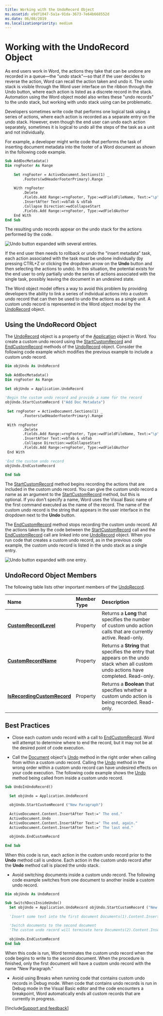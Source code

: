 ```yaml
---
title: Working with the UndoRecord Object
ms.assetid: e9df1047-5a1a-91da-3673-7e64b668552d
ms.date: 06/08/2019
ms.localizationpriority: medium
---
```



# Working with the UndoRecord Object

As end users work in Word, the actions they take that can be undone are recorded in a queue—the "undo stack"—so that if the user decides to reverse the action, Word can recall the action taken and undo it. The undo stack is visible through the Word user interface on the ribbon through the Undo button, where each action is listed as a discrete record in the stack. Automation using the Word object model also writes these "undo records" to the undo stack, but working with undo stack using can be problematic.

Developers sometimes write code that performs one logical task using a series of actions, where each action is recorded as a separate entry on the undo stack. However, even though the end user can undo each action separately, sometimes it is logical to undo all the steps of the task as a unit and not individually.

For example, a developer might write code that performs the task of inserting document metadata into the footer of a Word document as shown in the following code example.




```vb
Sub AddDocMetadata() 
Dim rngFooter As Range 
 
    Set rngFooter = ActiveDocument.Sections(1) _ 
        .Footers(wdHeaderFooterPrimary).Range 
         
    With rngFooter 
        .Delete 
        .Fields.Add Range:=rngFooter, Type:=wdFieldFileName, Text:="\p" 
        .InsertAfter Text:=vbTab & vbTab 
        .Collapse Direction:=wdCollapseStart 
        .Fields.Add Range:=rngFooter, Type:=wdFieldAuthor 
    End With     
End Sub 

```

The resulting undo records appear on the undo stack for the actions performed by the code.

![Undo button expanded with several entries.](../../../images/wd14_VBAConceptual_WorkingWithUndoRecord_fig01.jpg)

If the end user then needs to rollback or undo the "insert metadata" task, each action associated with the task must be undone individually (by pressing CTRL+Z or clicking the dropdown arrow on the **Undo** button and then selecting the actions to undo). In this situation, the potential exists for the end user to only partially undo the series of actions associated with the single task, possibly leaving the document in an undesired state.

The Word object model offers a way to avoid this problem by providing developers the ability to link a series of individual actions into a custom undo record that can then be used to undo the actions as a single unit. A custom undo record is represented in the Word object model by the [UndoRecord](../../../api/Word.UndoRecord.md) object.

## Using the UndoRecord Object

The [UndoRecord](../../../api/Word.UndoRecord.md) object is a property of the [Application](../../../api/Word.Application.md) object in Word. You create a custom undo record using the [StartCustomRecord](../../../api/Word.UndoRecord.StartCustomRecord.md) and [EndCustomRecord](../../../api/Word.UndoRecord.EndCustomRecord.md) methods of the [UndoRecord](../../../api/Word.UndoRecord.md) object. Consider the following code example which modifies the previous example to include a custom undo record.


```vb
Dim objUndo As UndoRecord 
 
Sub AddDocMetadata() 
Dim rngFooter As Range 
 
Set objUndo = Application.UndoRecord 
 
'Begin the custom undo record and provide a name for the record 
objUndo.StartCustomRecord ("Add Doc Metadata") 
     
 Set rngFooter = ActiveDocument.Sections(1) _ 
        .Footers(wdHeaderFooterPrimary).Range 
         
 With rngFooter 
        .Delete 
        .Fields.Add Range:=rngFooter, Type:=wdFieldFileName, Text:="\p" 
        .InsertAfter Text:=vbTab & vbTab 
        .Collapse Direction:=wdCollapseStart 
        .Fields.Add Range:=rngFooter, Type:=wdFieldAuthor 
 End With 
 
'End the custom undo record 
objUndo.EndCustomRecord 
     
End Sub 

```

The [StartCustomRecord](../../../api/Word.UndoRecord.StartCustomRecord.md) method begins recording the actions that are included in the custom undo record. You can give the custom undo record a name as an argument to the [StartCustomRecord](../../../api/Word.UndoRecord.StartCustomRecord.md) method, but this is optional. If you don't specify a name, Word uses the Visual Basic name of the first command executed as the name of the record. The name of the custom undo record is the string that appears in the user interface in the dropdown next to the **Undo** button.

The [EndCustomRecord](../../../api/Word.UndoRecord.EndCustomRecord.md) method stops recording the custom undo record. All the actions taken by the code between the [StartCustomRecord](../../../api/Word.UndoRecord.StartCustomRecord.md) call and the [EndCustomRecord](../../../api/Word.UndoRecord.EndCustomRecord.md) call are linked into one [UndoRecord](../../../api/Word.UndoRecord.md) object. When you run code that creates a custom undo record, as in the previous code example, the custom undo record is listed in the undo stack as a single entry.


![Undo button expanded with one entry.](../../../images/wd14_VBAConceptual_WorkingWithUndoRecord_fig02.jpg)


## UndoRecord Object Members

The following table lists other important members of the [UndoRecord](../../../api/Word.UndoRecord.md).



|**Name**|**Member Type**|**Description**|
|:-----|:-----|:-----|
|**[CustomRecordLevel](../../../api/Word.UndoRecord.CustomRecordLevel.md)**|Property|Returns a **Long** that specifies the number of custom undo action calls that are currently active. Read-only.|
|**[CustomRecordName](../../../api/Word.UndoRecord.CustomRecordName.md)**|Property|Returns a **String** that specifies the entry that appears on the undo stack when all custom undo actions have completed. Read-only.|
|**[IsRecordingCustomRecord](../../../api/Word.UndoRecord.IsRecordingCustomRecord.md)**|Property|Returns a **Boolean** that specifies whether a custom undo action is being recorded. Read-only.|

## Best Practices


- Close each custom undo record with a call to [EndCustomRecord](../../../api/Word.UndoRecord.EndCustomRecord.md). Word will attempt to determine where to end the record, but it may not be at the desired point of code execution.
    
- Call the [Document](../../../api/Word.Document.md) object's [Undo](../../../api/Word.Document.Undo.md) method in the right order when calling from within a custom undo record. Calling the [Undo](../../../api/Word.Document.Undo.md) method in the wrong order within a custom undo record can have undesired effects on your code execution. The following code example shows the [Undo](../../../api/Word.Document.Undo.md) method being called from inside a custom undo record.
    
```vb
Sub UndoInUndoRecord() 
   
  Set objUndo = Application.UndoRecord 
  
  objUndo.StartCustomRecord ("New Paragraph") 
  
  ActiveDocument.Content.InsertAfter Text:=" The end." 
  ActiveDocument.Undo 
  ActiveDocument.Content.InsertAfter Text:=" The end, again." 
  ActiveDocument.Content.InsertAfter Text:=" The last end." 
 
  objUndo.EndCustomRecord 
 
End Sub
```

When this code is run, each action in the custom undo record prior to the **Undo** method call is undone. Each action in the custom undo record after the **Undo** method call is placed the undo stack.

- Avoid switching documents inside a custom undo record. The following code example switches from one document to another inside a custom undo record.

```vb
Dim objUndo As UndoRecord 

Sub SwitchDocsInsideUndo() 
  Set objUndo = Application.UndoRecord objUndo.StartCustomRecord ("New Paragraph") 
  
  'Insert some text into the first document Documents(1).Content.InsertAfter "A new paragraph in doc1." 
  
  'Switch documents to the second document 
  'The custom undo record will terminate here Documents(2).Content.InsertAfter "A new paragraph in doc2." 
  
  objUndo.EndCustomRecord 
End Sub
```

When this code is run, Word terminates the custom undo record when the code begins to write to the second document. When the procedure is finished, only the first document will have a custom undo record with the name "New Paragraph."
    
- Avoid using Breaks when running code that contains custom undo records in Debug mode. When code that contains undo records is run in Debug mode in the Visual Basic editor and the code encounters a breakpoint, Word automatically ends all custom records that are currently in progress.

[!include[Support and feedback](~/includes/feedback-boilerplate.md)]